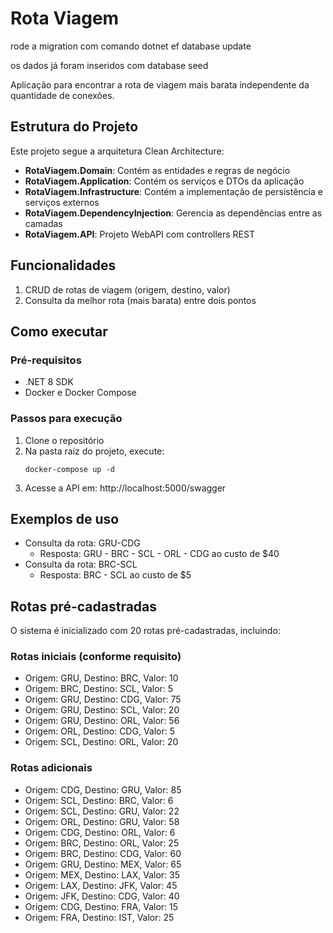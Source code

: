 # Rota Viagem
rode a migration com comando dotnet ef database update

os dados já foram inseridos com database seed

Aplicação para encontrar a rota de viagem mais barata independente da quantidade de conexões.

## Estrutura do Projeto

Este projeto segue a arquitetura Clean Architecture:

- **RotaViagem.Domain**: Contém as entidades e regras de negócio
- **RotaViagem.Application**: Contém os serviços e DTOs da aplicação
- **RotaViagem.Infrastructure**: Contém a implementação de persistência e serviços externos
- **RotaViagem.DependencyInjection**: Gerencia as dependências entre as camadas
- **RotaViagem.API**: Projeto WebAPI com controllers REST

## Funcionalidades

1. CRUD de rotas de viagem (origem, destino, valor)
2. Consulta da melhor rota (mais barata) entre dois pontos

## Como executar

### Pré-requisitos
- .NET 8 SDK
- Docker e Docker Compose

### Passos para execução

1. Clone o repositório
2. Na pasta raiz do projeto, execute:
   ```
   docker-compose up -d
   ```
3. Acesse a API em: http://localhost:5000/swagger

## Exemplos de uso

- Consulta da rota: GRU-CDG
  - Resposta: GRU - BRC - SCL - ORL - CDG ao custo de $40
- Consulta da rota: BRC-SCL
  - Resposta: BRC - SCL ao custo de $5
  
## Rotas pré-cadastradas

O sistema é inicializado com 20 rotas pré-cadastradas, incluindo:

### Rotas iniciais (conforme requisito)
- Origem: GRU, Destino: BRC, Valor: 10
- Origem: BRC, Destino: SCL, Valor: 5
- Origem: GRU, Destino: CDG, Valor: 75
- Origem: GRU, Destino: SCL, Valor: 20
- Origem: GRU, Destino: ORL, Valor: 56
- Origem: ORL, Destino: CDG, Valor: 5
- Origem: SCL, Destino: ORL, Valor: 20

### Rotas adicionais
- Origem: CDG, Destino: GRU, Valor: 85
- Origem: SCL, Destino: BRC, Valor: 6
- Origem: SCL, Destino: GRU, Valor: 22
- Origem: ORL, Destino: GRU, Valor: 58
- Origem: CDG, Destino: ORL, Valor: 6
- Origem: BRC, Destino: ORL, Valor: 25
- Origem: BRC, Destino: CDG, Valor: 60
- Origem: GRU, Destino: MEX, Valor: 65
- Origem: MEX, Destino: LAX, Valor: 35
- Origem: LAX, Destino: JFK, Valor: 45
- Origem: JFK, Destino: CDG, Valor: 40
- Origem: CDG, Destino: FRA, Valor: 15
- Origem: FRA, Destino: IST, Valor: 25